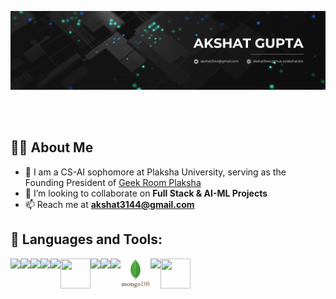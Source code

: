 ![alt text](https://github.com/Akshat3144/Akshat3144/blob/main/Header.png?raw=true)

<a href="https://www.linkedin.com/in/akshat-gupta-840740285/">
  <img align="left" alt="" width="50px" src="https://img.icons8.com/?size=100&id=13930&format=png&color=000000" />
</a>
<a href="https://github.com/Akshat3144?tab=repositories">
  <img align="left" alt="" width="50px" src="https://img.icons8.com/?size=100&id=95QOx2u4xvlo&format=png&color=000000" />
</a>

<br/>
<br/>

## 🙋‍♂️ About Me

- 🔭 I am a CS-AI sophomore at Plaksha University, serving as the Founding President of <a href="https://www.linkedin.com/company/geekroom-plaksha/"> Geek Room Plaksha <a>
- 👯 I’m looking to collaborate on **Full Stack & AI-ML Projects**
- 📫 Reach me at **akshat3144@gmail.com**

## 🚀 Languages and Tools:

<img align="left" src="https://img.icons8.com/color/48/000000/c-plus-plus-logo.png"/>
<img align="left" src="https://img.icons8.com/color/48/000000/react-native.png"/>
<img align="left" src="https://img.icons8.com/color/48/000000/javascript.png"/>
<img align="left" src="https://img.icons8.com/color/48/000000/html-5.png"/>
<img align="left" src="https://img.icons8.com/color/48/000000/css3.png"/>
<img align="left" src="https://img.icons8.com/?size=100&id=4PiNHtUJVbLs&format=png&color=000000" width="48" height="48"/>
<img align="left" src="https://img.icons8.com/color/48/000000/python.png"/>
<img align="left" src="https://img.icons8.com/color/48/000000/nodejs.png"/>
<img align="left" src="https://img.icons8.com/fluent/50/000000/mysql-logo.png"/>
<img align="left" src="https://raw.githubusercontent.com/devicons/devicon/master/icons/mongodb/mongodb-original-wordmark.svg" alt="mongodb" width="48" height="48"/>
<img align="left" src="https://img.icons8.com/color/48/000000/git.png"/>
<img align="left" src="https://img.icons8.com/?size=100&id=n3QRpDA7KZ7P&format=png&color=000000" width="48" height="48"/>

<br>
<br>
